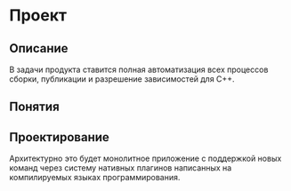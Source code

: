 # Проект

## Описание

В задачи продукта ставится полная автоматизация 
всех процессов сборки, публикации и разрешение 
зависимостей для C++.

## Понятия

## Проектирование

Архитектурно это будет монолитное приложение с поддержкой 
новых команд через систему нативных плагинов написанных на
компилируемых языках программирования. 

